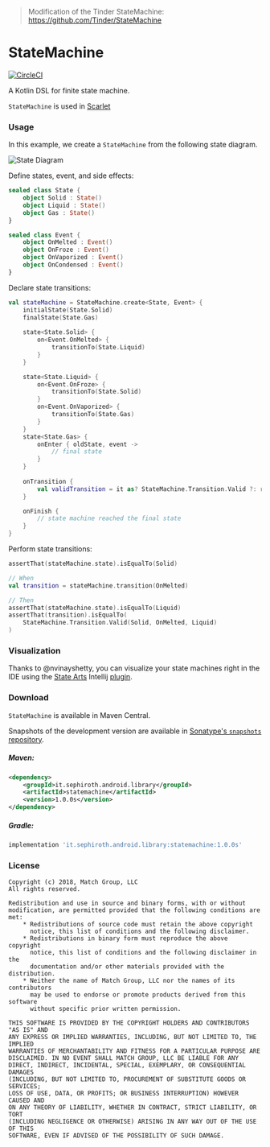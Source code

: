 >   Modification of the Tinder StateMachine: https://github.com/Tinder/StateMachine

# StateMachine

[![CircleCI](https://circleci.com/gh/Tinder/StateMachine.svg?style=svg)](https://circleci.com/gh/Tinder/StateMachine)

A Kotlin DSL for finite state machine.

`StateMachine` is used in [Scarlet](https://github.com/Tinder/Scarlet)

### Usage

In this example, we create a `StateMachine` from the following state diagram.

![State Diagram](./example/activity-diagram.png)

Define states, event, and side effects:
~~~kotlin
sealed class State {
    object Solid : State()
    object Liquid : State()
    object Gas : State()
}

sealed class Event {
    object OnMelted : Event()
    object OnFroze : Event()
    object OnVaporized : Event()
    object OnCondensed : Event()
}

~~~

Declare state transitions:
~~~kotlin
val stateMachine = StateMachine.create<State, Event> {
    initialState(State.Solid)
    finalState(State.Gas)
    
    state<State.Solid> {
        on<Event.OnMelted> {
            transitionTo(State.Liquid)
        }
    }

    state<State.Liquid> {
        on<Event.OnFroze> {
            transitionTo(State.Solid)
        }
        on<Event.OnVaporized> {
            transitionTo(State.Gas)
        }
    }
    state<State.Gas> {
        onEnter { oldState, event ->
            // final state
        }
    }
    
    onTransition {
        val validTransition = it as? StateMachine.Transition.Valid ?: return@onTransition
    }

    onFinish {
        // state machine reached the final state
    }
}
~~~

Perform state transitions:
~~~kotlin
assertThat(stateMachine.state).isEqualTo(Solid)

// When
val transition = stateMachine.transition(OnMelted)

// Then
assertThat(stateMachine.state).isEqualTo(Liquid)
assertThat(transition).isEqualTo(
    StateMachine.Transition.Valid(Solid, OnMelted, Liquid)
)
~~~

### Visualization
Thanks to @nvinayshetty, you can visualize your state machines right in the IDE using the [State Arts](https://github.com/nvinayshetty/StateArts) Intellij [plugin](https://plugins.jetbrains.com/plugin/12193-state-art).

### Download

`StateMachine` is available in Maven Central.

Snapshots of the development version are available in [Sonatype's `snapshots` repository][snap].

##### Maven:
```xml
<dependency>
    <groupId>it.sephiroth.android.library</groupId>
    <artifactId>statemachine</artifactId>
    <version>1.0.0s</version>
</dependency>
```

##### Gradle:
```groovy
implementation 'it.sephiroth.android.library:statemachine:1.0.0s'
```

### License
~~~
Copyright (c) 2018, Match Group, LLC
All rights reserved.

Redistribution and use in source and binary forms, with or without
modification, are permitted provided that the following conditions are met:
    * Redistributions of source code must retain the above copyright
      notice, this list of conditions and the following disclaimer.
    * Redistributions in binary form must reproduce the above copyright
      notice, this list of conditions and the following disclaimer in the
      documentation and/or other materials provided with the distribution.
    * Neither the name of Match Group, LLC nor the names of its contributors
      may be used to endorse or promote products derived from this software
      without specific prior written permission.

THIS SOFTWARE IS PROVIDED BY THE COPYRIGHT HOLDERS AND CONTRIBUTORS "AS IS" AND
ANY EXPRESS OR IMPLIED WARRANTIES, INCLUDING, BUT NOT LIMITED TO, THE IMPLIED
WARRANTIES OF MERCHANTABILITY AND FITNESS FOR A PARTICULAR PURPOSE ARE
DISCLAIMED. IN NO EVENT SHALL MATCH GROUP, LLC BE LIABLE FOR ANY
DIRECT, INDIRECT, INCIDENTAL, SPECIAL, EXEMPLARY, OR CONSEQUENTIAL DAMAGES
(INCLUDING, BUT NOT LIMITED TO, PROCUREMENT OF SUBSTITUTE GOODS OR SERVICES;
LOSS OF USE, DATA, OR PROFITS; OR BUSINESS INTERRUPTION) HOWEVER CAUSED AND
ON ANY THEORY OF LIABILITY, WHETHER IN CONTRACT, STRICT LIABILITY, OR TORT
(INCLUDING NEGLIGENCE OR OTHERWISE) ARISING IN ANY WAY OUT OF THE USE OF THIS
SOFTWARE, EVEN IF ADVISED OF THE POSSIBILITY OF SUCH DAMAGE.
~~~

[latest-jar]: https://tinder.com/
[snap]: https://oss.sonatype.org/content/repositories/snapshots/
